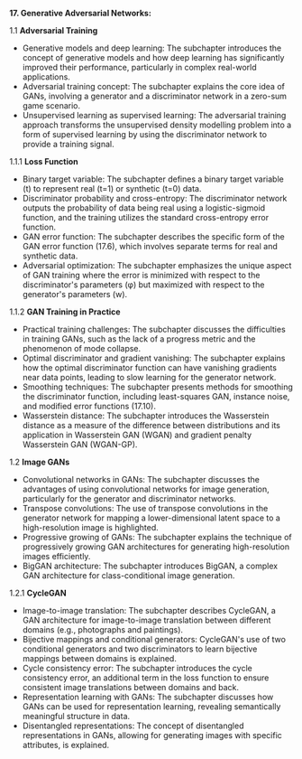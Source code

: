 **17. Generative Adversarial Networks:**

1.1 **Adversarial Training**
* Generative models and deep learning: The subchapter introduces the concept of generative models and how deep learning has significantly improved their performance, particularly in complex real-world applications.
* Adversarial training concept: The subchapter explains the core idea of GANs, involving a generator and a discriminator network in a zero-sum game scenario.
* Unsupervised learning as supervised learning:  The adversarial training approach transforms the unsupervised density modelling problem into a form of supervised learning by using the discriminator network to provide a training signal.


1.1.1 **Loss Function**
* Binary target variable: The subchapter defines a binary target variable (t) to represent real (t=1) or synthetic (t=0) data.
* Discriminator probability and cross-entropy: The discriminator network outputs the probability of data being real using a logistic-sigmoid function, and the training utilizes the standard cross-entropy error function.
* GAN error function: The subchapter describes the specific form of the GAN error function (17.6), which involves separate terms for real and synthetic data.
* Adversarial optimization: The subchapter emphasizes the unique aspect of GAN training where the error is minimized with respect to the discriminator's parameters (φ) but maximized with respect to the generator's parameters (w).


1.1.2 **GAN Training in Practice**
* Practical training challenges: The subchapter discusses the difficulties in training GANs, such as the lack of a progress metric and the phenomenon of mode collapse.
* Optimal discriminator and gradient vanishing: The subchapter explains how the optimal discriminator function can have vanishing gradients near data points, leading to slow learning for the generator network.
* Smoothing techniques: The subchapter presents methods for smoothing the discriminator function, including least-squares GAN, instance noise, and modified error functions (17.10).
* Wasserstein distance: The subchapter introduces the Wasserstein distance as a measure of the difference between distributions and its application in Wasserstein GAN (WGAN) and gradient penalty Wasserstein GAN (WGAN-GP).


1.2 **Image GANs**
* Convolutional networks in GANs: The subchapter discusses the advantages of using convolutional networks for image generation, particularly for the generator and discriminator networks.
* Transpose convolutions: The use of transpose convolutions in the generator network for mapping a lower-dimensional latent space to a high-resolution image is highlighted.
* Progressive growing of GANs: The subchapter explains the technique of progressively growing GAN architectures for generating high-resolution images efficiently.
* BigGAN architecture: The subchapter introduces BigGAN, a complex GAN architecture for class-conditional image generation.


1.2.1 **CycleGAN**
* Image-to-image translation: The subchapter describes CycleGAN, a GAN architecture for image-to-image translation between different domains (e.g., photographs and paintings).
* Bijective mappings and conditional generators: CycleGAN's use of two conditional generators and two discriminators to learn bijective mappings between domains is explained.
* Cycle consistency error: The subchapter introduces the cycle consistency error, an additional term in the loss function to ensure consistent image translations between domains and back.
* Representation learning with GANs: The subchapter discusses how GANs can be used for representation learning, revealing semantically meaningful structure in data.
* Disentangled representations: The concept of disentangled representations in GANs, allowing for generating images with specific attributes, is explained.